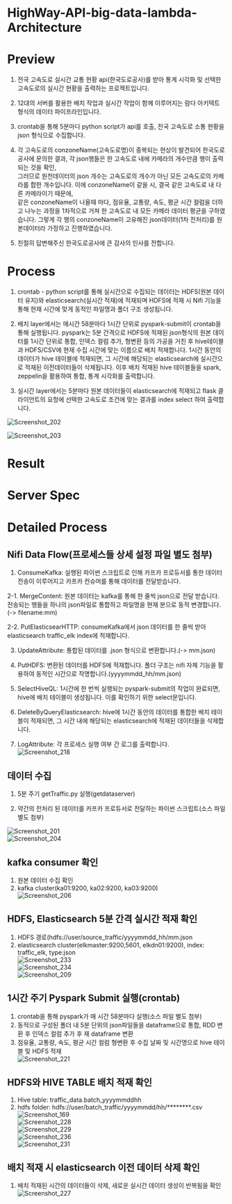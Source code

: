 # HighWay-API-big-data-lambda-Architecture   
   
# Preview   
1. 전국 고속도로 실시간 교통 현황 api(한국도로공사)를 받아 통계 시각화 및 선택한 고속도로의 실시간 현황을 출력하는 프로젝트입니다.   
    
2. 12대의 서버를 활용한 배치 작업과 실시간 작업이 함께 이루어지는 람다 아키텍트 형식의 데이터 파이프라인입니다.   
    
3. crontab을 통해 5분마다 python script가 api를 호출, 전국 고속도로 소통 현황을 json 형식으로 수집합니다.   
   
4. 각 고속도로의 conzoneName(고속도로명)이 중복되는 현상이 발견되어 한국도로공사에 문의한 결과, 각 json행들은 한 고속도로 내에 카메라의 개수만큼 행이 출력되는 것을 확인,   
그러므로 원천데이터의 json 개수는 고속도로의 개수가 아닌 모든 고속도로의 카메라를 합한 개수입니다. 이에 conzoneName이 같을 시, 결국 같은 고속도로 내 다른 카메라이기 때문에,      
같은 conzoneName이 나올때 마다, 점유율, 교통량, 속도, 평균 시간 컬럼을 더하고 나누는 과정을 1차적으로 거쳐 한 고속도로 내 모든 카메라 데이터 평균을 구하였습니다. 그렇게 각 행의 conzoneName이 고유해진 json데이터(1차 전처리)를 원본데이터라 가정하고 진행하였습니다.   
   
5. 친절히 답변해주신 한국도로공사에 큰 감사의 인사를 전합니다.   

# Process   
1. crontab - python script를 통해 실시간으로 수집되는 데이터는 HDFS(원본 데이터 유지)와 elasticsearch(실시간 적재)에 적재되며 HDFS에 적재 시 Nifi 기능을 통해 현재 시간에 맞게 동적인 파일명과 폴더 구조 생성됩니다.      
   
2. 배치 layer에서는 매시간 58분마다 1시간 단위로 pyspark-submit이 crontab을 통해 실행됩니다. pyspark는 5분 간격으로 HDFS에 적재된 json형식의 원본 데이터를 1시간 단위로 통합, 인덱스 컬럼 추가, 형변환 등의 가공을 거친 후 hive테이블과 HDFS/CSV에 현재 수집 시간에 맞는 이름으로 배치 적재합니다. 1시간 동안의 데이터가 hive 테이블에 적재되면, 그 시간에 해당되는 elasticsearch에 실시간으로 적재된 이전데이터들이 삭제됩니다. 이후 배치 적재된 hive 테이블들을 spark, zeppelin을 활용하여 통합, 통계 시각화를 출력합니다.   
   
3. 실시간 layer에서는 5분마다 원본 데이터들이 elasticsearch에 적재되고 flask 클라이언트의 요청에 선택한 고속도로 조건에 맞는 결과를 index select 하여 출력합니다.   
    
![Screenshot_202](https://user-images.githubusercontent.com/66659846/118095195-bbe5bc00-b40a-11eb-943e-22e8e6603085.png)   
   
![Screenshot_203](https://user-images.githubusercontent.com/66659846/118095202-be481600-b40a-11eb-8d90-a5f020cd3410.png)   
   
# Result   
   
# Server Spec   
   
# Detailed Process   
## Nifi Data Flow(프로세스들 상세 설정 파일 별도 첨부)   
1. ConsumeKafka: 실행된 파이썬 스크립트로 인해 카프카 프로듀서를 통한 데이터 전송이 이루어지고 카프카 컨슈머를 통해 데이터를 전달받습니다.   
   
2-1. MergeContent: 원본 데이터는 kafka를 통해 한 줄씩 json으로 전달 받습니다. 전송되는 행들을 하나의 json파일로 통합하고 파일명을 현재 분으로 동적 변경합니다. (-> filename:mm)  
   
2-2. PutElasticsearHTTP: consumeKafka에서 json 데이터를 한 줄씩 받아 elasticsearch traffic_elk index에 적재합니다.     
   
3. UpdateAttribute: 통합된 데이터를 .json 형식으로 변환합니다.(-> mm.json)   
   
4. PutHDFS: 변환된 데이터를 HDFS에 적재합니다. 폴더 구조는 nifi 자체 기능을 활용하여 동적인 시간으로 작명합니다.(yyyymmdd_hh/mm.json)   
   
5. SelectHiveQL: 1시간에 한 번씩 실행되는 pyspark-submit의 작업이 완료되면, hive에 배치 테이블이 생성됩니다. 이를 확인하기 위한 select문입니다.   
   
6. DeleteByQueryElasticsearch: hive에 1시간 동안의 데이터를 통합한 배치 테이블이 적재되면, 그 시간 내에 해당되는 elasticsearch에 적재된 데이터들을 삭제합니다.   
   
7. LogAttribute: 각 프로세스 실행 여부 간 로그를 출력합니다.   
![Screenshot_218](https://user-images.githubusercontent.com/66659846/118122388-c1a0c900-b42d-11eb-8948-14c19fa9bb47.png)   
   
## 데이터 수집
1. 5분 주기 getTraffic.py 실행(getdataserver)  
   
2. 약간의 전처리 된 데이터를 카프카 프로듀서로 전달하는 파이썬 스크립트(소스 파일 별도 첨부)   

![Screenshot_201](https://user-images.githubusercontent.com/66659846/118097423-a1f9a880-b40d-11eb-8e94-0f95f7278f2e.png)   
![Screenshot_204](https://user-images.githubusercontent.com/66659846/118097426-a32ad580-b40d-11eb-8216-7f2cd439e1c0.png)   
   
## kafka consumer 확인   
1. 원본 데이터 수집 확인   
2. kafka cluster(ka01:9200, ka02:9200, ka03:9200)   
![Screenshot_206](https://user-images.githubusercontent.com/66659846/118100472-74aef980-b411-11eb-8638-d16766a11478.png)   
   
## HDFS, Elasticsearch 5분 간격 실시간 적재 확인   
1. HDFS 경로(hdfs://user/source_traffic/yyyymmdd_hh/mm.json   
2. elasticsearch cluster(elkmaster:9200,5601, elkdn01:9200), index: traffic_elk, type:json   
![Screenshot_233](https://user-images.githubusercontent.com/66659846/118133873-4561b200-b43c-11eb-9277-20d606b95ba5.png)   
![Screenshot_234](https://user-images.githubusercontent.com/66659846/118133880-4692df00-b43c-11eb-8696-5ff7ea416533.png)    
![Screenshot_209](https://user-images.githubusercontent.com/66659846/118101990-2ef33080-b413-11eb-920e-4047070183f2.png)   
   
## 1시간 주기 Pyspark Submit 실행(crontab)   
1. crontab을 통해 pyspark가 매 시간 58분마다 실행(소스 파일 별도 첨부)  
2. 동적으로 구성된 폴더 내 5분 단위의 json파일들을 dataframe으로 통합, RDD 변환 후 인덱스 컬럼 추가 후 재 dataframe 변환   
3. 점유율, 교통량, 속도, 평균 시간 컬럼 형변환 후 수집 날짜 및 시간명으로 hive 테이블 및 HDFS 적재   
![Screenshot_221](https://user-images.githubusercontent.com/66659846/118128223-91f5bf00-b435-11eb-9d2b-87f213f182b9.png)   
   
## HDFS와 HIVE TABLE 배치 적재 확인   
1. Hive table: traffic_data.batch_yyyymmddhh   
2. hdfs folder: hdfs://user/batch_traffic/yyyymmdd/hh/********.csv   
![Screenshot_169](https://user-images.githubusercontent.com/66659846/118129584-53610400-b437-11eb-8a6b-1fba54f90cf8.png)   
![Screenshot_228](https://user-images.githubusercontent.com/66659846/118133368-b6ed3080-b43b-11eb-9d5b-8f3e147c35f5.png)   
![Screenshot_229](https://user-images.githubusercontent.com/66659846/118133372-b81e5d80-b43b-11eb-9f6f-e839cb1305d6.png)   
![Screenshot_236](https://user-images.githubusercontent.com/66659846/118134224-a4bfc200-b43c-11eb-9895-3d6eaf3f619e.png)   
![Screenshot_231](https://user-images.githubusercontent.com/66659846/118133374-b81e5d80-b43b-11eb-9cd7-94f9e8575606.png)   

## 배치 적재 시 elasticsearch 이전 데이터 삭제 확인   
1. 배치 적재된 시간의 데이터들이 삭제, 새로운 실시간 데이터 생성이 반복됨을 확인   
![Screenshot_227](https://user-images.githubusercontent.com/66659846/118130202-13e6e780-b438-11eb-8567-dad64857b585.png)   
